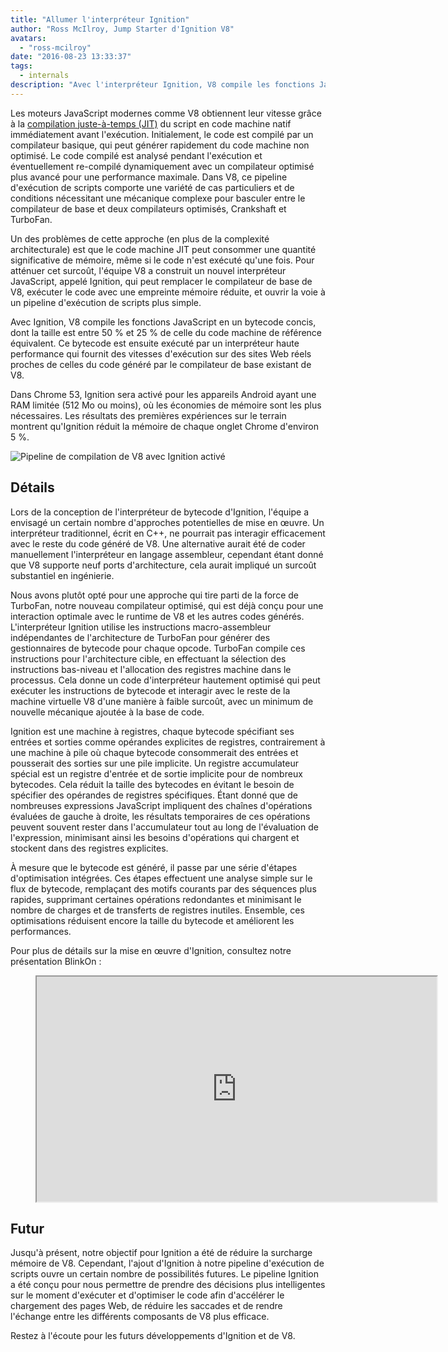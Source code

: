 ```yaml
---
title: "Allumer l'interpréteur Ignition"
author: "Ross McIlroy, Jump Starter d'Ignition V8"
avatars: 
  - "ross-mcilroy"
date: "2016-08-23 13:33:37"
tags: 
  - internals
description: "Avec l'interpréteur Ignition, V8 compile les fonctions JavaScript en un bytecode concis, dont la taille est entre 50 % et 25 % de celle du code machine de référence équivalent."
---
```

Les moteurs JavaScript modernes comme V8 obtiennent leur vitesse grâce à la [compilation juste-à-temps (JIT)](https://en.wikipedia.org/wiki/Just-in-time_compilation) du script en code machine natif immédiatement avant l'exécution. Initialement, le code est compilé par un compilateur basique, qui peut générer rapidement du code machine non optimisé. Le code compilé est analysé pendant l'exécution et éventuellement re-compilé dynamiquement avec un compilateur optimisé plus avancé pour une performance maximale. Dans V8, ce pipeline d'exécution de scripts comporte une variété de cas particuliers et de conditions nécessitant une mécanique complexe pour basculer entre le compilateur de base et deux compilateurs optimisés, Crankshaft et TurboFan.

<!--truncate-->
Un des problèmes de cette approche (en plus de la complexité architecturale) est que le code machine JIT peut consommer une quantité significative de mémoire, même si le code n'est exécuté qu'une fois. Pour atténuer cet surcoût, l'équipe V8 a construit un nouvel interpréteur JavaScript, appelé Ignition, qui peut remplacer le compilateur de base de V8, exécuter le code avec une empreinte mémoire réduite, et ouvrir la voie à un pipeline d'exécution de scripts plus simple.

Avec Ignition, V8 compile les fonctions JavaScript en un bytecode concis, dont la taille est entre 50 % et 25 % de celle du code machine de référence équivalent. Ce bytecode est ensuite exécuté par un interpréteur haute performance qui fournit des vitesses d'exécution sur des sites Web réels proches de celles du code généré par le compilateur de base existant de V8.

Dans Chrome 53, Ignition sera activé pour les appareils Android ayant une RAM limitée (512 Mo ou moins), où les économies de mémoire sont les plus nécessaires. Les résultats des premières expériences sur le terrain montrent qu'Ignition réduit la mémoire de chaque onglet Chrome d'environ 5 %.

![Pipeline de compilation de V8 avec Ignition activé](/_img/ignition-interpreter/ignition-pipeline.png)

## Détails

Lors de la conception de l'interpréteur de bytecode d'Ignition, l'équipe a envisagé un certain nombre d'approches potentielles de mise en œuvre. Un interpréteur traditionnel, écrit en C++, ne pourrait pas interagir efficacement avec le reste du code généré de V8. Une alternative aurait été de coder manuellement l'interpréteur en langage assembleur, cependant étant donné que V8 supporte neuf ports d'architecture, cela aurait impliqué un surcoût substantiel en ingénierie.

Nous avons plutôt opté pour une approche qui tire parti de la force de TurboFan, notre nouveau compilateur optimisé, qui est déjà conçu pour une interaction optimale avec le runtime de V8 et les autres codes générés. L'interpréteur Ignition utilise les instructions macro-assembleur indépendantes de l'architecture de TurboFan pour générer des gestionnaires de bytecode pour chaque opcode. TurboFan compile ces instructions pour l'architecture cible, en effectuant la sélection des instructions bas-niveau et l'allocation des registres machine dans le processus. Cela donne un code d'interpréteur hautement optimisé qui peut exécuter les instructions de bytecode et interagir avec le reste de la machine virtuelle V8 d'une manière à faible surcoût, avec un minimum de nouvelle mécanique ajoutée à la base de code.

Ignition est une machine à registres, chaque bytecode spécifiant ses entrées et sorties comme opérandes explicites de registres, contrairement à une machine à pile où chaque bytecode consommerait des entrées et pousserait des sorties sur une pile implicite. Un registre accumulateur spécial est un registre d'entrée et de sortie implicite pour de nombreux bytecodes. Cela réduit la taille des bytecodes en évitant le besoin de spécifier des opérandes de registres spécifiques. Étant donné que de nombreuses expressions JavaScript impliquent des chaînes d'opérations évaluées de gauche à droite, les résultats temporaires de ces opérations peuvent souvent rester dans l'accumulateur tout au long de l'évaluation de l'expression, minimisant ainsi les besoins d'opérations qui chargent et stockent dans des registres explicites.

À mesure que le bytecode est généré, il passe par une série d'étapes d'optimisation intégrées. Ces étapes effectuent une analyse simple sur le flux de bytecode, remplaçant des motifs courants par des séquences plus rapides, supprimant certaines opérations redondantes et minimisant le nombre de charges et de transferts de registres inutiles. Ensemble, ces optimisations réduisent encore la taille du bytecode et améliorent les performances.

Pour plus de détails sur la mise en œuvre d'Ignition, consultez notre présentation BlinkOn :

<figure>
  <div class="video video-16:9">
    <iframe src="https://www.youtube.com/embed/r5OWCtuKiAk" width="640" height="360" loading="lazy"></iframe>
  </div>
</figure>

## Futur

Jusqu'à présent, notre objectif pour Ignition a été de réduire la surcharge mémoire de V8. Cependant, l'ajout d'Ignition à notre pipeline d'exécution de scripts ouvre un certain nombre de possibilités futures. Le pipeline Ignition a été conçu pour nous permettre de prendre des décisions plus intelligentes sur le moment d'exécuter et d'optimiser le code afin d'accélérer le chargement des pages Web, de réduire les saccades et de rendre l'échange entre les différents composants de V8 plus efficace.

Restez à l'écoute pour les futurs développements d'Ignition et de V8.
